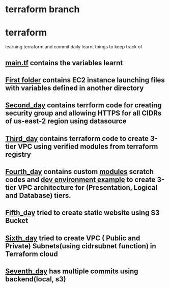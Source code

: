 # terraform branch
# terraform
learning terraform and commit daily learnt things to keep track of
## [main.tf](https://github.com/deesirouss/terraform/blob/main/main.tf) contains the variables learnt
## [First folder](https://github.com/deesirouss/terraform/tree/main/first) contains EC2 instance launching files with variables defined in another directory
## [Second_day](https://github.com/deesirouss/terraform/tree/main/second_day) contains terrform code for creating security group and allowing HTTPS for all CIDRs of us-east-2 region using datasource
## [Third_day](https://github.com/deesirouss/terraform/tree/main/third_day) contains terraform code to create 3-tier VPC using verified modules from terraform registry
## [Fourth_day](https://github.com/deesirouss/terraform/tree/main/fourth_day) contains custom [modules](https://github.com/deesirouss/terraform/tree/main/fourth_day/modules/vpc) scratch codes and [dev environment example](https://github.com/deesirouss/terraform/tree/main/fourth_day) to create 3-tier VPC architecture for (Presentation, Logical and Database) tiers.
## [Fifth_day](https://github.com/deesirouss/terraform/tree/main/fifth_day) tried to create static website using S3 Bucket
## [Sixth_day](https://github.com/deesirouss/terraform/tree/main/sixth_day) tried to create VPC ( Public and Private) Subnets(using cidrsubnet function) in Terraform cloud
## [Seventh_day](https://github.com/deesirouss/terraform/tree/main/seventh_day) has multiple commits using backend(local, s3)
